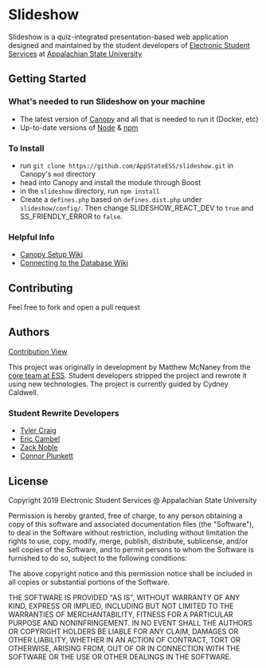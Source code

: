 # Slideshow
Slideshow is a quiz-integrated presentation-based web application designed and maintained by the student developers of [Electronic Student Services](http://ess.appstate.edu) at [Appalachian State University](http://www.appstate.edu)
## Getting Started
### What's needed to run Slideshow on your machine
* The latest version of [Canopy](https://github.com/AppStateESS/canopy) and all that is needed to run it (Docker, etc)
* Up-to-date versions of  [Node](https://nodejs.org/en/) & [npm](https://www.npmjs.com/get-npm)
### To Install
* run `git clone https://github.com/AppStateESS/slideshow.git` in Canopy's `mod` directory
* head into Canopy and install the module through Boost
* in the `slideshow` directory, run `npm install`
* Create a `defines.php` based on `defines.dist.php` under `slideshow/config/`. Then change SLIDESHOW_REACT_DEV to `true` and SS_FRIENDLY_ERROR to `false`.
### Helpful Info
* [Canopy Setup Wiki](https://github.com/AppStateESS/slideshow/wiki/Canopy-Installation)
* [Connecting to the Database Wiki](https://github.com/AppStateESS/slideshow/wiki/Connecting-to-the-database-to-view-your-tables.)
## Contributing
Feel free to fork and open a pull request
## Authors
[Contribution View](https://github.com/AppStateESS/slideshow/graphs/contributors)

This project was originally in development by Matthew McNaney from the [core team at ESS](https://ess.appstate.edu/contact-us). Student developers stripped the project and rewrote it using new technologies. The project is currently guided by Cydney Caldwell.   
### Student Rewrite Developers
* [Tyler Craig](https://github.com/AppStateESS/slideshow/commits?author=tylercraig9332)
* [Eric Cambel](https://github.com/AppStateESS/slideshow/commits?author=cambelem)
* [Zack Noble](https://github.com/AppStateESS/slideshow/commits?author=zanoble)
* [Connor Plunkett](https://github.com/connorp987)
## License
Copyright 2019 Electronic Student Services @ Appalachian State University

Permission is hereby granted, free of charge, to any person obtaining a copy of this software and associated documentation files (the "Software"), to deal in the Software without restriction, including without limitation the rights to use, copy, modify, merge, publish, distribute, sublicense, and/or sell copies of the Software, and to permit persons to whom the Software is furnished to do so, subject to the following conditions:

The above copyright notice and this permission notice shall be included in all copies or substantial portions of the Software.

THE SOFTWARE IS PROVIDED "AS IS", WITHOUT WARRANTY OF ANY KIND, EXPRESS OR IMPLIED, INCLUDING BUT NOT LIMITED TO THE WARRANTIES OF MERCHANTABILITY, FITNESS FOR A PARTICULAR PURPOSE AND NONINFRINGEMENT. IN NO EVENT SHALL THE AUTHORS OR COPYRIGHT HOLDERS BE LIABLE FOR ANY CLAIM, DAMAGES OR OTHER LIABILITY, WHETHER IN AN ACTION OF CONTRACT, TORT OR OTHERWISE, ARISING FROM, OUT OF OR IN CONNECTION WITH THE SOFTWARE OR THE USE OR OTHER DEALINGS IN THE SOFTWARE.
